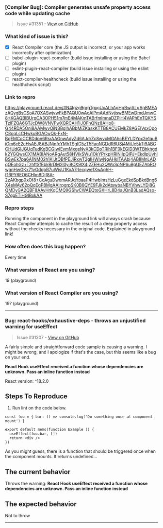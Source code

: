 ### [Compiler Bug]: Compiler generates unsafe property access code while updating cache

> Issue #31351 - [View on GitHub](https://github.com/facebook/react/issues/31351)

### What kind of issue is this?

- [X] React Compiler core (the JS output is incorrect, or your app works incorrectly after optimization)
- [ ] babel-plugin-react-compiler (build issue installing or using the Babel plugin)
- [ ] eslint-plugin-react-compiler (build issue installing or using the eslint plugin)
- [ ] react-compiler-healthcheck (build issue installing or using the healthcheck script)

### Link to repro

https://playground.react.dev/#N4Igzg9grgTgxgUxALhAgHgBwjALgAgBMEAzAQygBsCSoA7OXASwjvwFkBPAQU0wAoAlPmAAdNvjiswBMEwDmdJmwC8+KGAQBlBUrpCA3OPH51m7mE4MAKmTABrfmImnaDZPiH4VAPhEnTQKYSTzlFZQA6GTJcDW8VNVFwXQRCAH1lJOFnQNz8AHp8-G44RDA5Onl8AAMwvQiNBBgIhABbMiZKaskKTTB8ACUEMkZ8AGEIVsxOpoC8gqLcCHwkuBGACwQk-FxN-BgEMCoCCBDdpn6RsrAAGnwAdyZd6AJdrZc8wvxMGAhcBEYLDYpx2e1quBiGm6cE2cHsAEJ8ABJNjnfoYMhTSgIG5zT5FaqNGDdR6USj4MiUe5kTj9ABGCHUdGIJGUqTudKgBCGIwIEymMxgeNyX3kCDoTRih1BF0kEGID3WTBhkhgdk2YGQwsCX1MABIANoARgAut58HVIkSWu1OkYPrkpHRINiIpQIPJ+EkdIpUvhlBSwEk7pa6A1NM02h1KIJtQBfPEJiRxwT2gIHWIwNgAHkITAAbj4ABIIMnLADqOEohGz+TzhftSfEbkBrDM2l0yi8OX9IX4j2ZEHu2QWxSpNP6uBgUEZAbROwgnHwGKx71yGdgbB7uWisU1KxA7rIecqwe1XwAqhH-f16PY6EO6CHlm8Djf8A-2zAKbgp0xOf8+CcAguDwomARJqYpaaP4HwblmsHzLuGgeEkdSpBkdBng6X4eMAy62pQqEgP8MgAAIrpgrpSK0B6QYE9FJk2dAtswbaNBYVhwLYDj8GQMDyGA2QBF8AAyHrKqCMQ9GSlwCWAEQtoGXHrL8D4aJQnB3LadAQso-S7ggETiHGIBxkAA

### Repro steps

Running the component in the playground link will always crash because React Compiler attempts to cache the result of a deep property access without the checks necessary in the original code. Explained in playground link!

### How often does this bug happen?

Every time

### What version of React are you using?

19 (playground)

### What version of React Compiler are you using?

19? (playground)

---

### Bug: react-hooks/exhaustive-deps - throws an unjustified warning for useEffect

> Issue #31207 - [View on GitHub](https://github.com/facebook/react/issues/31207)

A fairly simple and straightforward code sample is causing a warning. I might be wrong, and I apologize if that's the case, but this seems like a bug on your end.

**React Hook useEffect received a function whose dependencies are unknown. Pass an inline function instead** 

React version: ^18.2.0

## Steps To Reproduce

1. Run lint on the code below.

```
const foo = { bar: () => console.log('Do something once at component mount') }

export default memo(function Example () {
  useEffect(foo.bar, [])
  return <div />
})
```
As you might guess, there is a function that should be triggered once when the component mounts. It returns undefined...

## The current behavior
Throws the warning:  **React Hook useEffect received a function whose dependencies are unknown. Pass an inline function instead** 

## The expected behavior
Not to throw


---

